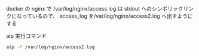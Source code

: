 docker の nginx で
/var/log/nginx/access.log
は stdout へのシンボリックリンクになっているので、
access_log を/var/log/nginx/access2.log へ出すようにする

alp 実行コマンド

```bash
alp -f /var/log/nginx/access2.log
```
